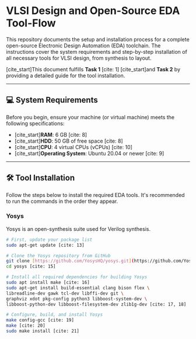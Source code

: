 # VLSI Design and Open-Source EDA Tool-Flow

This repository documents the setup and installation process for a complete open-source Electronic Design Automation (EDA) toolchain. The instructions cover the system requirements and step-by-step installation of all necessary tools for VLSI design, from synthesis to layout.

[cite_start]This document fulfills **Task 1** [cite: 1] [cite_start]and **Task 2**  by providing a detailed guide for the tool installation.

---

## 💻 System Requirements

Before you begin, ensure your machine (or virtual machine) meets the following specifications:

* [cite_start]**RAM**: 6 GB [cite: 8]
* [cite_start]**HDD**: 50 GB of free space [cite: 8]
* [cite_start]**CPU**: 4 virtual CPUs (vCPUs) [cite: 10]
* [cite_start]**Operating System**: Ubuntu 20.04 or newer [cite: 9]

---

## 🛠️ Tool Installation

Follow the steps below to install the required EDA tools. It's recommended to run the commands in the order they appear.

### Yosys

Yosys is an open-synthesis suite used for Verilog synthesis.

```bash
# First, update your package list
sudo apt-get update [cite: 13]

# Clone the Yosys repository from GitHub
git clone [https://github.com/YosysHQ/yosys.git](https://github.com/YosysHQ/yosys.git) [cite: 14]
cd yosys [cite: 15]

# Install all required dependencies for building Yosys
sudo apt install make [cite: 16]
sudo apt-get install build-essential clang bison flex \
libreadline-dev gawk tcl-dev libffi-dev git \
graphviz xdot pkg-config python3 libboost-system-dev \
libboost-python-dev libboost-filesystem-dev zlib1g-dev [cite: 17, 18]

# Configure, build, and install Yosys
make config-gcc [cite: 19]
make [cite: 20]
sudo make install [cite: 21]
